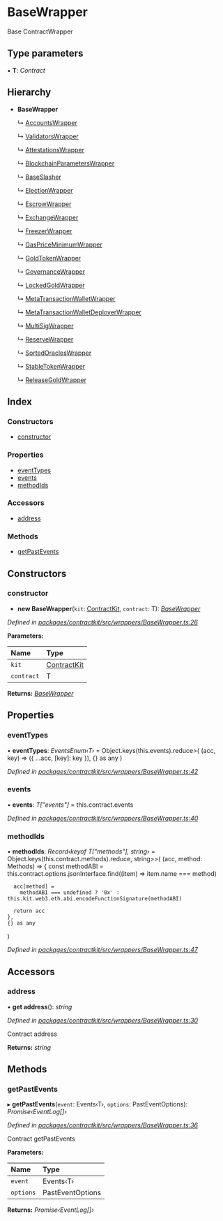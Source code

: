 # BaseWrapper

Base ContractWrapper

## Type parameters

▪ **T**: _Contract_

## Hierarchy

* **BaseWrapper**

  ↳ [AccountsWrapper](_wrappers_accounts_.accountswrapper.md)

  ↳ [ValidatorsWrapper](_wrappers_validators_.validatorswrapper.md)

  ↳ [AttestationsWrapper](_wrappers_attestations_.attestationswrapper.md)

  ↳ [BlockchainParametersWrapper](_wrappers_blockchainparameters_.blockchainparameterswrapper.md)

  ↳ [BaseSlasher](_wrappers_baseslasher_.baseslasher.md)

  ↳ [ElectionWrapper](_wrappers_election_.electionwrapper.md)

  ↳ [EscrowWrapper](_wrappers_escrow_.escrowwrapper.md)

  ↳ [ExchangeWrapper](_wrappers_exchange_.exchangewrapper.md)

  ↳ [FreezerWrapper](_wrappers_freezer_.freezerwrapper.md)

  ↳ [GasPriceMinimumWrapper](_wrappers_gaspriceminimum_.gaspriceminimumwrapper.md)

  ↳ [GoldTokenWrapper](_wrappers_goldtokenwrapper_.goldtokenwrapper.md)

  ↳ [GovernanceWrapper](_wrappers_governance_.governancewrapper.md)

  ↳ [LockedGoldWrapper](_wrappers_lockedgold_.lockedgoldwrapper.md)

  ↳ [MetaTransactionWalletWrapper](_wrappers_metatransactionwallet_.metatransactionwalletwrapper.md)

  ↳ [MetaTransactionWalletDeployerWrapper](_wrappers_metatransactionwalletdeployer_.metatransactionwalletdeployerwrapper.md)

  ↳ [MultiSigWrapper](_wrappers_multisig_.multisigwrapper.md)

  ↳ [ReserveWrapper](_wrappers_reserve_.reservewrapper.md)

  ↳ [SortedOraclesWrapper](_wrappers_sortedoracles_.sortedoracleswrapper.md)

  ↳ [StableTokenWrapper](_wrappers_stabletokenwrapper_.stabletokenwrapper.md)

  ↳ [ReleaseGoldWrapper](_wrappers_releasegold_.releasegoldwrapper.md)

## Index

### Constructors

* [constructor](_wrappers_basewrapper_.basewrapper.md#constructor)

### Properties

* [eventTypes](_wrappers_basewrapper_.basewrapper.md#eventtypes)
* [events](_wrappers_basewrapper_.basewrapper.md#events)
* [methodIds](_wrappers_basewrapper_.basewrapper.md#methodids)

### Accessors

* [address](_wrappers_basewrapper_.basewrapper.md#address)

### Methods

* [getPastEvents](_wrappers_basewrapper_.basewrapper.md#getpastevents)

## Constructors

### constructor

+ **new BaseWrapper**\(`kit`: [ContractKit](_kit_.contractkit.md), `contract`: T\): [_BaseWrapper_](_wrappers_basewrapper_.basewrapper.md)

_Defined in_ [_packages/contractkit/src/wrappers/BaseWrapper.ts:26_](https://github.com/celo-org/celo-monorepo/blob/master/packages/contractkit/src/wrappers/BaseWrapper.ts#L26)

**Parameters:**

| Name | Type |
| :--- | :--- |
| `kit` | [ContractKit](_kit_.contractkit.md) |
| `contract` | T |

**Returns:** [_BaseWrapper_](_wrappers_basewrapper_.basewrapper.md)

## Properties

### eventTypes

• **eventTypes**: _EventsEnum‹T›_ = Object.keys\(this.events\).reduce&gt;\( \(acc, key\) =&gt; \({ ...acc, \[key\]: key }\), {} as any \)

_Defined in_ [_packages/contractkit/src/wrappers/BaseWrapper.ts:42_](https://github.com/celo-org/celo-monorepo/blob/master/packages/contractkit/src/wrappers/BaseWrapper.ts#L42)

### events

• **events**: _T\["events"\]_ = this.contract.events

_Defined in_ [_packages/contractkit/src/wrappers/BaseWrapper.ts:40_](https://github.com/celo-org/celo-monorepo/blob/master/packages/contractkit/src/wrappers/BaseWrapper.ts#L40)

### methodIds

• **methodIds**: _Record‹keyof T\["methods"\], string›_ = Object.keys\(this.contract.methods\).reduce, string&gt;&gt;\( \(acc, method: Methods\) =&gt; { const methodABI = this.contract.options.jsonInterface.find\(\(item\) =&gt; item.name === method\)

```text
  acc[method] =
    methodABI === undefined ? '0x' : this.kit.web3.eth.abi.encodeFunctionSignature(methodABI)

  return acc
},
{} as any
```

\)

_Defined in_ [_packages/contractkit/src/wrappers/BaseWrapper.ts:47_](https://github.com/celo-org/celo-monorepo/blob/master/packages/contractkit/src/wrappers/BaseWrapper.ts#L47)

## Accessors

### address

• **get address**\(\): _string_

_Defined in_ [_packages/contractkit/src/wrappers/BaseWrapper.ts:30_](https://github.com/celo-org/celo-monorepo/blob/master/packages/contractkit/src/wrappers/BaseWrapper.ts#L30)

Contract address

**Returns:** _string_

## Methods

### getPastEvents

▸ **getPastEvents**\(`event`: Events‹T›, `options`: PastEventOptions\): _Promise‹EventLog\[\]›_

_Defined in_ [_packages/contractkit/src/wrappers/BaseWrapper.ts:36_](https://github.com/celo-org/celo-monorepo/blob/master/packages/contractkit/src/wrappers/BaseWrapper.ts#L36)

Contract getPastEvents

**Parameters:**

| Name | Type |
| :--- | :--- |
| `event` | Events‹T› |
| `options` | PastEventOptions |

**Returns:** _Promise‹EventLog\[\]›_

